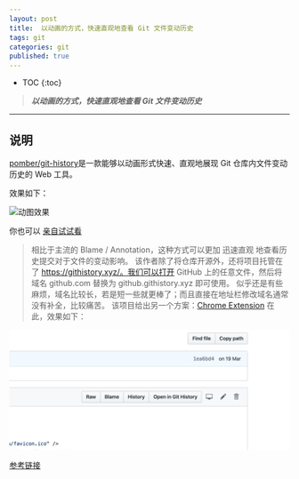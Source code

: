 ```yaml
---
layout: post
title:  以动画的方式，快速直观地查看 Git 文件变动历史
tags: git 
categories: git
published: true
---
```


* TOC 
{:toc}

>***以动画的方式，快速直观地查看 Git 文件变动历史***

---
## 说明
[pomber/git-history](https://github.com/pomber/git-history)是一款能够以动画形式快速、直观地展现 Git 仓库内文件变动历史的 Web 工具。

效果如下：

![动图效果](/static/img/git.gif)


你也可以 [亲自试试看](https://github.githistory.xyz/babel/babel/blob/master/packages/babel-core/test/browserify.js)

>相比于主流的 Blame / Annotation，这种方式可以更加 迅速直观 地查看历史提交对于文件的变动影响。
该作者除了将仓库开源外，还将项目托管在了 https://githistory.xyz/。我们可以打开 GitHub 上的任意文件，然后将域名 github.com 替换为 github.githistory.xyz 即可使用。
似乎还是有些麻烦，域名比较长，若是短一些就更棒了；而且直接在地址栏修改域名通常没有补全，比较痛苦。
该项目给出另一个方案：[Chrome Extension](https://chrome.google.com/webstore/detail/git-history-browser-exten/laghnmifffncfonaoffcndocllegejnf) 在此，效果如下：

![效果](/static/img/git_2.png)

[参考链接](https://learnku.com/articles/23986)



